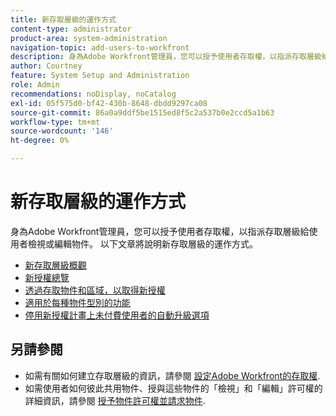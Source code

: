 ```yaml
---
title: 新存取層級的運作方式
content-type: administrator
product-area: system-administration
navigation-topic: add-users-to-workfront
description: 身為Adobe Workfront管理員，您可以授予使用者存取權，以指派存取層級給使用者檢視或編輯物件。 以下文章將說明新存取層級的運作方式。
author: Courtney
feature: System Setup and Administration
role: Admin
recommendations: noDisplay, noCatalog
exl-id: 05f575d0-bf42-430b-8648-dbdd9297ca08
source-git-commit: 86a0a9ddf5be1515ed8f5c2a537b0e2ccd5a1b63
workflow-type: tm+mt
source-wordcount: '146'
ht-degree: 0%

---
```


# 新存取層級的運作方式

身為Adobe Workfront管理員，您可以授予使用者存取權，以指派存取層級給使用者檢視或編輯物件。 以下文章將說明新存取層級的運作方式。

* [新存取層級概觀](/help/quicksilver/administration-and-setup/add-users/how-access-levels-work/access-level-overview.md)
* [新授權總覽](/help/quicksilver/administration-and-setup/add-users/how-access-levels-work/licenses-overview.md)
* [透過存取物件和區域，以取得新授權](/help/quicksilver/administration-and-setup/add-users/how-access-levels-work/access-to-objects-areas-license-types.md)
* [適用於每種物件型別的功能](/help/quicksilver/administration-and-setup/add-users/how-access-levels-work/functionality-available-for-objects.md)
* [停用新授權計畫上未付費使用者的自動升級選項](/help/quicksilver/administration-and-setup/add-users/how-access-levels-work/disable-auto-upgrade.md)

## 另請參閱

* 如需有關如何建立存取層級的資訊，請參閱 [設定Adobe Workfront的存取權](../../../administration-and-setup/add-users/configure-and-grant-access/configure-access.md).
* 如需使用者如何彼此共用物件、授與這些物件的「檢視」和「編輯」許可權的詳細資訊，請參閱 [授予物件許可權並請求物件](../../../workfront-basics/grant-and-request-access-to-objects/grant-and-request-access-to-objects.md).
